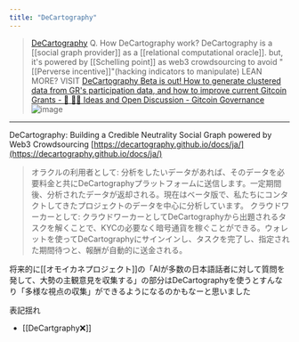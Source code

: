 ```yaml
---
title: "DeCartography"
---
```


> [DeCartography](https://twitter.com/DeCartography/status/1737308756516667558/photo/1) Q. How DeCartography work?
>  DeCartography is a [[social graph provider]] as a [[relational computational oracle]]. but, it's powered by [[Schelling point]] as web3 crowdsourcing to avoid "[[Perverse incentive]]"(hacking indicators to manipulate)
>  LEAN MORE? VISIT [DeCartography Beta is out! How to generate clustered data from GR's participation data, and how to improve current Gitcoin Grants - 🧙 🧙‍♀️ Ideas and Open Discussion - Gitcoin Governance](https://gov.gitcoin.co/t/decartography-beta-is-out-how-to-generate-clustered-data-from-grs-participation-data-and-how-to-improve-current-gitcoin-grants/17290)
>  ![image](https://gyazo.com/3c5217d74bdbe5fae04ca9da86c65f8a/thumb/1000)

---
DeCartography: Building a Credible Neutrality Social Graph powered by Web3 Crowdsourcing
[https://decartography.github.io/docs/ja/](https://decartography.github.io/docs/ja/)
> オラクルの利用者として: 分析をしたいデータがあれば、そのデータを必要料金と共にDeCartographyプラットフォームに送信します。一定期間後、分析されたデータが返却される。現在はベータ版で、私たちにコンタクトしてきたプロジェクトのデータを中心に分析しています。
>  クラウドワーカーとして: クラウドワーカーとしてDeCartographyから出題されるタスクを解くことで、KYCの必要なく暗号通貨を稼ぐことができる。ウォレットを使ってDeCartographyにサインインし、タスクを完了し、指定された期間待つと、報酬が自動的に送金される。

将来的に[[オモイカネプロジェクト]]の「AIが多数の日本語話者に対して質問を発して、大勢の主観意見を収集する」の部分はDeCartographyを使うとすんなり「多様な視点の収集」ができるようになるのかもなーと思いました



表記揺れ
- [[DeCartgraphy❌]]

